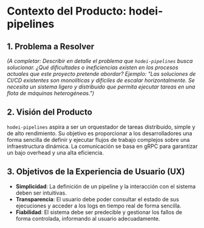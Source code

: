 # Contexto del Producto: hodei-pipelines

## 1. Problema a Resolver

*(A completar: Describir en detalle el problema que `hodei-pipelines` busca solucionar. ¿Qué dificultades o ineficiencias existen en los procesos actuales que este proyecto pretende abordar? Ejemplo: "Las soluciones de CI/CD existentes son monolíticas y difíciles de escalar horizontalmente. Se necesita un sistema ligero y distribuido que permita ejecutar tareas en una flota de máquinas heterogéneas.")*

## 2. Visión del Producto

`hodei-pipelines` aspira a ser un orquestador de tareas distribuido, simple y de alto rendimiento. Su objetivo es proporcionar a los desarrolladores una forma sencilla de definir y ejecutar flujos de trabajo complejos sobre una infraestructura dinámica. La comunicación se basa en gRPC para garantizar un bajo overhead y una alta eficiencia.

## 3. Objetivos de la Experiencia de Usuario (UX)

- **Simplicidad**: La definición de un pipeline y la interacción con el sistema deben ser intuitivas.
- **Transparencia**: El usuario debe poder consultar el estado de sus ejecuciones y acceder a los logs en tiempo real de forma sencilla.
- **Fiabilidad**: El sistema debe ser predecible y gestionar los fallos de forma controlada, informando al usuario adecuadamente.
